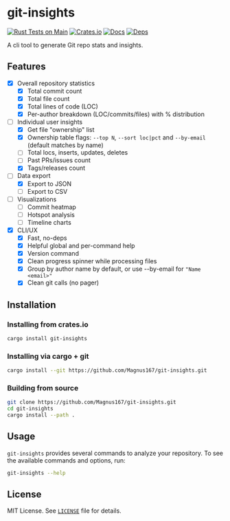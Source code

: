 # git-insights

[![Rust Tests on Main](https://github.com/Magnus167/git-insights/actions/workflows/rust-tests-main.yml/badge.svg?branch=main)](https://github.com/Magnus167/git-insights/actions/workflows/rust-tests-main.yml)
[![Crates.io](https://img.shields.io/crates/v/git-insights.svg)](https://crates.io/crates/git-insights)
[![Docs](https://docs.rs/git-insights/badge.svg)](https://docs.rs/git-insights)
[![Deps](https://deps.rs/repo/github/Magnus167/git-insights/status.svg)](https://deps.rs/repo/github/Magnus167/git-insights)

A cli tool to generate Git repo stats and insights.

## Features

- [x] Overall repository statistics
  - [x] Total commit count
  - [x] Total file count
  - [x] Total lines of code (LOC)
  - [x] Per-author breakdown (LOC/commits/files) with % distribution
- [ ] Individual user insights
  - [x] Get file "ownership" list
  - [x] Ownership table flags: `--top N`, `--sort loc|pct` and `--by-email` (default matches by name)
  - [ ] Total locs, inserts, updates, deletes
  - [ ] Past PRs/issues count
  - [x] Tags/releases count
- [ ] Data export
  - [x] Export to JSON
  - [ ] Export to CSV
- [ ] Visualizations
  - [ ] Commit heatmap
  - [ ] Hotspot analysis
  - [ ] Timeline charts
- [x] CLI/UX
  - [x] Fast, no-deps
  - [x] Helpful global and per-command help
  - [x] Version command
  - [x] Clean progress spinner while processing files
  - [x] Group by author name by default, or use --by-email for `"Name <email>"`
  - [x] Clean git calls (no pager)

## Installation

### Installing from crates.io

```bash
cargo install git-insights
```

### Installing via cargo + git

```bash
cargo install --git https://github.com/Magnus167/git-insights.git
```

### Building from source

```bash
git clone https://github.com/Magnus167/git-insights.git
cd git-insights
cargo install --path .
```

## Usage

`git-insights` provides several commands to analyze your repository.
To see the available commands and options, run:

```bash
git-insights --help
```

## License

MIT License. See [`LICENSE`](./LICENSE) file for details.
